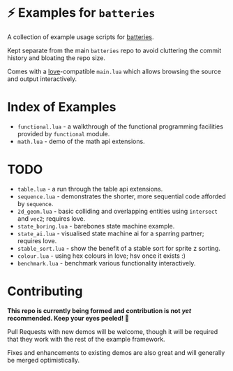 # ⚡ Examples for `batteries`

A collection of example usage scripts for [batteries](https://github.com/1bardesign/batteries).

Kept separate from the main `batteries` repo to avoid cluttering the commit history and bloating the repo size.

Comes with a [love](https://love2d.org)-compatible `main.lua` which allows browsing the source and output interactively.

# Index of Examples

- `functional.lua` - a walkthrough of the functional programming facilities provided by `functional` module.
- `math.lua` - demo of the math api extensions.

# TODO

- `table.lua` - a run through the table api extensions.
- `sequence.lua` - demonstrates the shorter, more sequential code afforded by `sequence`.
- `2d_geom.lua` - basic colliding and overlapping entities using `intersect` and `vec2`; requires love.
- `state_boring.lua` - barebones state machine example.
- `state_ai.lua` - visualised state machine ai for a sparring partner; requires love.
- `stable_sort.lua` - show the benefit of a stable sort for sprite z sorting.
- `colour.lua` - using hex colours in love; hsv once it exists :)
- `benchmark.lua` - benchmark various functionality interactively.

# Contributing

**This repo is currently being formed and contribution is not _yet_ recommended. Keep your eyes peeled! 👀**

Pull Requests with new demos will be welcome, though it will be required that they work with the rest of the example framework.

Fixes and enhancements to existing demos are also great and will generally be merged optimistically.
